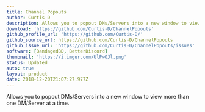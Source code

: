```yaml
---
title: Channel Popouts
author: Curtis-D
description: Allows you to popout DMs/Servers into a new window to view more than one DM/Server at a time.
download: 'https://github.com/Curtis-D/ChannelPopouts'
github_profile_url: 'https://github.com/Curtis-D/'
github_source_url: https://github.com/Curtis-D/ChannelPopouts
github_issue_url: 'https://github.com/Curtis-D/ChannelPopouts/issues'
software: [BandagedBD, BetterDiscord]
thumbnail: 'https://i.imgur.com/UlPwOJl.png'
status: Updated
auto: true
layout: product
date: 2018-12-20T21:07:27.977Z
---
```

Allows you to popout DMs/Servers into a new window to view more than one DM/Server at a time.